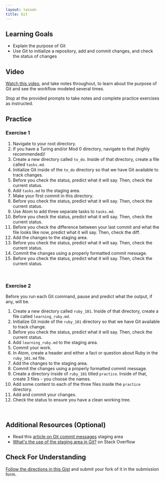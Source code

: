 ```yaml
---
layout: lesson
title: Git
---
```


## Learning Goals

- Explain the purpose of Git
- Use Git to initialize a repository, add and commit changes, and check the status of changes

## Video

<a href="https://www.loom.com/share/bb896ed8eb5a44998331c581c250a12b" target="_blank">Watch this video</a>, and take notes throughout, to learn about the purpose of Git and see the workflow modeled several times. 

Stop at the provided prompts to take notes and complete practice exercises as instructed.

## Practice

<div class="s-card">
  <h3>Exercise 1</h3>
  <ol>
    <li>Navigate to your root directory.</li>
    <li>If you have a Turing and/or Mod 0 directory, navigate to that (highly recommended)!</li>
    <li>Create a new directory called <code>to_do</code>. Inside of that directory, create a file called <code>tasks.md</code>.</li>
    <li>Initialize Git inside of the <code>to_do</code> directory so that we have Git available to track changes.</li>
    <li>Before you check the status, predict what it will say. Then, check the current status.</li>
    <li>Add <code>tasks.md</code> to the staging area.</li>
    <li>Make your first commit in this directory.</li>
    <li>Before you check the status, predict what it will say. Then, check the current status.</li>
    <li>Use Atom to add three separate tasks to <code>tasks.md</code>.</li>
    <li>Before you check the status, predict what it will say. Then, check the current status.</li>
    <li>Before you check the difference between your last commit and what the file looks like now, predict what it will say. Then, check the diff.</li>
    <li>Add the changes to the staging area.</li>
    <li>Before you check the status, predict what it will say. Then, check the current status.</li>
    <li>Commit the changes using a properly formatted commit message.</li>
    <li>Before you check the status, predict what it will say. Then, check the current status.</li>
  </ol>
</div>
<br>

<div class="s-card">
  <h3>Exercise 2</h3>
  <p>Before you run each Git command, pause and predict what the output, if any, will be.</p>
  <ol>
    <li>Create a new directory called <code>ruby_101</code>. Inside of that directory, create a file called <code>learning_ruby.md</code>.</li>
    <li>Initialize Git inside of the <code>ruby_101</code> directory so that we have Git available to track change.</li>
    <li>Before you check the status, predict what it will say. Then, check the current status.</li>
    <li>Add <code>learning_ruby.md</code> to the staging area.</li>
    <li>Commit your work.</li>
    <li>In Atom, create a header and either a fact or question about Ruby in the  <code>ruby_101.md</code> file.</li>
    <li>Add the changes to the staging area.</li>
    <li>Commit the changes using a properly formatted commit message.</li>
    <li>Create a directory inside of <code>ruby_101</code> titled <code>practice</code>. Inside of that, create 3 files - you choose the names.</li>
    <li>Add some content to each of the three files inside the <code>practice</code> directory.</li>
    <li>Add and commit your changes.</li>
    <li>Check the status to ensure you have a clean working tree.</li>
  </ol>
</div>

<br>

## Additional Resources (Optional)

- Read this <a href="https://chris.beams.io/posts/git-commit/" target="_blank">article on Git commit messages</a> staging area
- <a href="https://stackoverflow.com/questions/49228209/whats-the-use-of-the-staging-area-in-git" target="_blank">What's the use of the staging area in Git?</a> on Stack Overflow

## Check For Understanding

<a href="https://gist.github.com/ameseee/e9ccdf8fae906a3bd1a3d5e81731413b" target="_blank">Follow the directions in this Gist</a> and submit your fork of it in the submission form.

<br><br>

